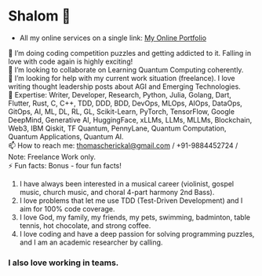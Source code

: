# Shalom 👋

* All my online services on a single link: [My Online Portfolio](https://linktr.ee/thomascherickal)

🌱 I’m doing coding competition puzzles and getting addicted to it. Falling in love with code again is highly exciting! <br>
👯 I’m looking to collaborate on Learning Quantum Computing coherently. <br>
🤔 I’m looking for help with my current work situation (freelance). I love writing thought leadership posts about AGI and Emerging Technologies. <br>
💬 Expertise: Writer, Developer, Research, Python, Julia, Golang, Dart, Flutter, Rust, C, C++, TDD, DDD, BDD, DevOps, MLOps, AIOps, DataOps, GitOps, AI, ML, DL, RL, GL, Scikit-Learn, PyTorch, TensorFlow, Google DeepMind, Generative AI, HuggingFace, xLLMs, LLMs, MLLMs, Blockchain, Web3, IBM Qiskit, TF Quantum, PennyLane, Quantum Computation, Quantum Applications, Quantum AI. <br>
📫 How to reach me: thomascherickal@gmail.com / +91-9884452724 / Note: Freelance Work only.<br>
⚡  Fun facts: Bonus - four fun facts! <br>
1) I have always been interested in a musical career (violinist, gospel music, church music, and choral 4-part harmony 2nd Bass). <br> 
2) I love problems that let me use TDD (Test-Driven Development) and I aim for 100% code coverage. <br>
3) I love God, my family, my friends, my pets, swimming, badminton, table tennis, hot chocolate, and strong coffee. <br>
4) I love coding and have a deep passion for solving programming puzzles, and I am an academic researcher by calling. <br>
### I also love working in teams.<br>



